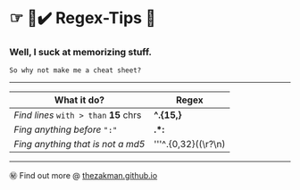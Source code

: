 ☞ 📘✔️ Regex-Tips 💬 
==================================
### Well, I suck at memorizing stuff.
```
So why not make me a cheat sheet?
```

***

**What it do?** | Regex 
--- | --- 
*Find lines* `with > than` **15** chrs |  **^.{15,}**
*Fing anything before* `":"` | **.*:**
*Fing anything that is not a md5* | '''^.{0,32}((\r?\n)|$)'''

***

㊙️ Find out more @ [thezakman.github.io](http://thezakman.github.io/) 

